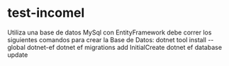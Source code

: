 # test-incomel
Utiliza una base de datos MySql con EntityFramework
debe correr los siguientes comandos para crear la Base de Datos:
dotnet tool install --global dotnet-ef
dotnet ef migrations add InitialCreate
dotnet ef database update
